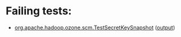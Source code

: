 # Failing tests: 

 * [org.apache.hadoop.ozone.scm.TestSecretKeySnapshot](hadoop-ozone/integration-test/org.apache.hadoop.ozone.scm.TestSecretKeySnapshot.txt) ([output](hadoop-ozone/integration-test/org.apache.hadoop.ozone.scm.TestSecretKeySnapshot-output.txt))
